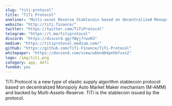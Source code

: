 ```yaml
---
slug: "titi-protocol"
title: "TiTi Protocol"
oneliner: "Multi-asset Reserve Stablecoin based on decentralized Monopoly-AMM."
website: "http://titi.finance/"
twitter: "https://twitter.com/TiTiProtocol"
telegram: "https://t.me/titiprotocol"
discord: "https://discord.gg/fWyj7rwvR3"
medium: "https://titiprotocol.medium.com/"
github: "https://github.com/TiTi-Finance/TiTi-Protocol"
whitepaper: "https://docsend.com/view/wbknd84pehb7vxs2"
logo: /img/titi.png
category: app, defi
funded: yes
---
```


TiTi Protocol is a new type of elastic supply algorithm stablecoin protocol based on decentralized Monopoly Auto Market Maker mechanism (M-AMM) and backed by Multi-Assets-Reserve. TiTi is the stablecoin issued by the protocol.
